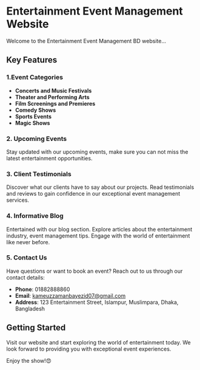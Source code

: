 # Entertainment Event Management Website

Welcome to the Entertainment Event Management BD website...

## Key Features

### 1.Event Categories

- **Concerts and Music Festivals**
- **Theater and Performing Arts**
- **Film Screenings and Premieres**
- **Comedy Shows**
- **Sports Events**
- **Magic Shows**

### 2. Upcoming Events

Stay updated with our upcoming events, make sure you can not miss the latest entertainment opportunities.

### 3. Client Testimonials

Discover what our clients have to say about our projects. Read testimonials and reviews to gain confidence in our exceptional event management services.

### 4. Informative Blog

Entertained with our blog section. Explore articles about the entertainment industry, event management tips. Engage with the world of entertainment like never before.

### 5. Contact Us

Have questions or want to book an event? Reach out to us through our contact details:

- **Phone**: 01882888860
- **Email**: kameuzzamanbayezid07@gmail.com
- **Address**: 123 Entertainment Street, Islampur,  Muslimpara, Dhaka, Bangladesh

## Getting Started

Visit our website and start exploring the world of entertainment today. We look forward to providing you with exceptional event experiences.

Enjoy the show!😍 
 